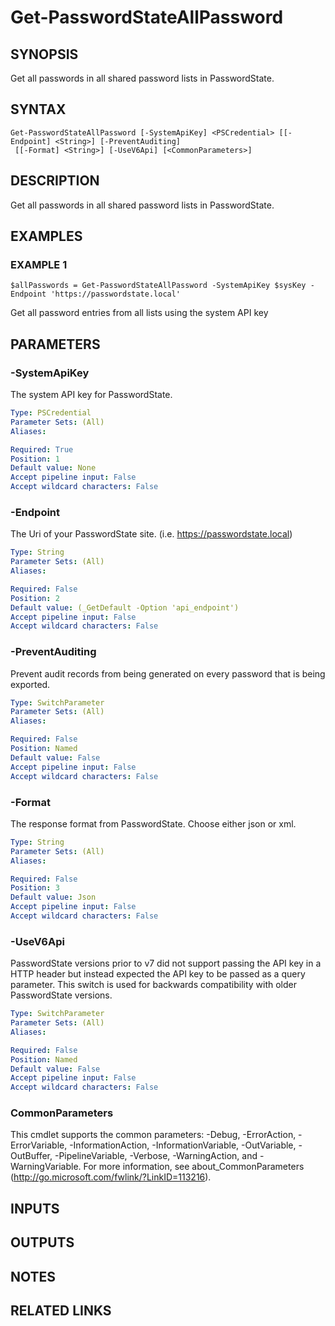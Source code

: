 ﻿---
external help file: PasswordState-help.xml
Module Name: PasswordState
online version:
schema: 2.0.0
---

# Get-PasswordStateAllPassword

## SYNOPSIS
Get all passwords in all shared password lists in PasswordState.

## SYNTAX

```
Get-PasswordStateAllPassword [-SystemApiKey] <PSCredential> [[-Endpoint] <String>] [-PreventAuditing]
 [[-Format] <String>] [-UseV6Api] [<CommonParameters>]
```

## DESCRIPTION
Get all passwords in all shared password lists in PasswordState.

## EXAMPLES

### EXAMPLE 1
```
$allPasswords = Get-PasswordStateAllPassword -SystemApiKey $sysKey -Endpoint 'https://passwordstate.local'
```

Get all password entries from all lists using the system API key

## PARAMETERS

### -SystemApiKey
The system API key for PasswordState.

```yaml
Type: PSCredential
Parameter Sets: (All)
Aliases:

Required: True
Position: 1
Default value: None
Accept pipeline input: False
Accept wildcard characters: False
```

### -Endpoint
The Uri of your PasswordState site.
(i.e.
https://passwordstate.local)

```yaml
Type: String
Parameter Sets: (All)
Aliases:

Required: False
Position: 2
Default value: (_GetDefault -Option 'api_endpoint')
Accept pipeline input: False
Accept wildcard characters: False
```

### -PreventAuditing
Prevent audit records from being generated on every password that is being exported.

```yaml
Type: SwitchParameter
Parameter Sets: (All)
Aliases:

Required: False
Position: Named
Default value: False
Accept pipeline input: False
Accept wildcard characters: False
```

### -Format
The response format from PasswordState.
Choose either json or xml.

```yaml
Type: String
Parameter Sets: (All)
Aliases:

Required: False
Position: 3
Default value: Json
Accept pipeline input: False
Accept wildcard characters: False
```

### -UseV6Api
PasswordState versions prior to v7 did not support passing the API key in a HTTP header
but instead expected the API key to be passed as a query parameter.
This switch is used for 
backwards compatibility with older PasswordState versions.

```yaml
Type: SwitchParameter
Parameter Sets: (All)
Aliases:

Required: False
Position: Named
Default value: False
Accept pipeline input: False
Accept wildcard characters: False
```

### CommonParameters
This cmdlet supports the common parameters: -Debug, -ErrorAction, -ErrorVariable, -InformationAction, -InformationVariable, -OutVariable, -OutBuffer, -PipelineVariable, -Verbose, -WarningAction, and -WarningVariable. For more information, see about_CommonParameters (http://go.microsoft.com/fwlink/?LinkID=113216).

## INPUTS

## OUTPUTS

## NOTES

## RELATED LINKS

